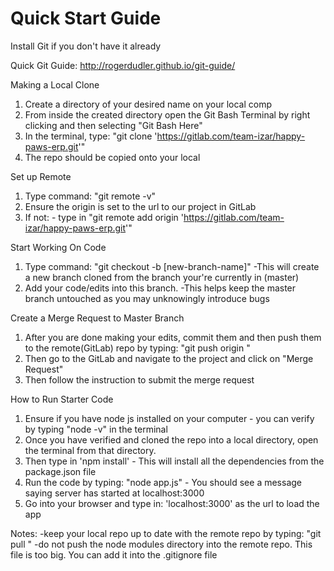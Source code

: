 # Quick Start Guide

Install Git if you don't have it already 

Quick Git Guide: http://rogerdudler.github.io/git-guide/

Making a Local Clone
1. Create a directory of your desired name on your local comp
2. From inside the created directory open the Git Bash Terminal by right clicking and then selecting "Git Bash Here"
3. In the terminal, type: "git clone 'https://gitlab.com/team-izar/happy-paws-erp.git'"
4. The repo should be copied onto your local

Set up Remote
1. Type command: "git remote -v"
2. Ensure the origin is set to the url to our project in GitLab
3. If not:
		- type in "git remote add origin 'https://gitlab.com/team-izar/happy-paws-erp.git'"

Start Working On Code
1. Type command: "git checkout -b [new-branch-name]"
		-This will create a new branch cloned from the branch your're currently in (master)
2. Add your code/edits into this branch.
		-This helps keep the master branch untouched as you may unknowingly introduce bugs

Create a Merge Request to Master Branch
1. After you are done making your edits, commit them and then push them to the remote(GitLab) repo by typing: "git push origin <BRANCHNAME>"
2. Then go to the GitLab and navigate to the project and click on "Merge Request"
3. Then follow the instruction to submit the merge request

How to Run Starter Code
1. Ensure if you have node js installed on your computer
		- you can verify by typing "node -v" in the terminal
2. Once you have verified and cloned the repo into a local directory, open the terminal from that directory.
3. Then type in 'npm install'
		- This will install all the dependencies from the package.json file
4. Run the code by typing: "node app.js"
		- You should see a message saying server has started at localhost:3000
4. Go into your browser and type in: 'localhost:3000' as the url to load the app

Notes:
-keep your local repo up to date with the remote repo by typing: "git pull <REMOTENAME> <BRANCHNAME>"
-do not push the node modules directory into the remote repo. This file is too big. You can add it into the .gitignore file


